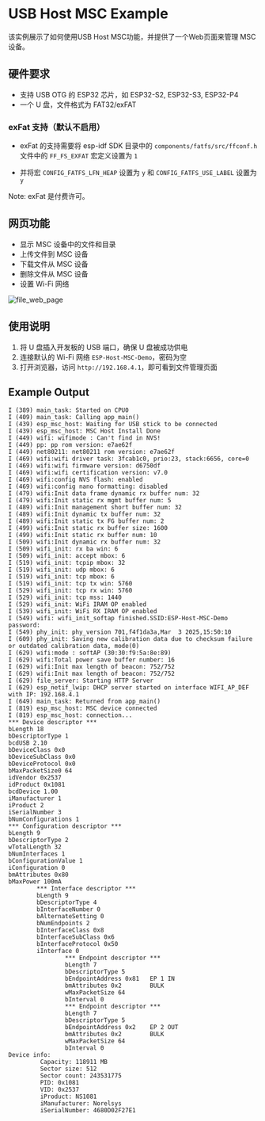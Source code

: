 # USB Host MSC Example

该实例展示了如何使用USB Host MSC功能，并提供了一个Web页面来管理 MSC 设备。

## 硬件要求

- 支持 USB OTG 的 ESP32 芯片，如 ESP32-S2, ESP32-S3, ESP32-P4
- 一个 U 盘，文件格式为 FAT32/exFAT

### exFat 支持（默认不启用）

* exFat 的支持需要将 esp-idf SDK 目录中的 ``components/fatfs/src/ffconf.h`` 文件中的 ``FF_FS_EXFAT`` 宏定义设置为 ``1``

* 并将宏 ``CONFIG_FATFS_LFN_HEAP`` 设置为 ``y`` 和 ``CONFIG_FATFS_USE_LABEL`` 设置为 ``y``

Note: exFat 是付费许可。

## 网页功能

- 显示 MSC 设备中的文件和目录
- 上传文件到 MSC 设备
- 下载文件从 MSC 设备
- 删除文件从 MSC 设备
- 设置 Wi-Fi 网络

![file_web_page](./.static/file_web.jpg)

## 使用说明

1. 将 U 盘插入开发板的 USB 端口，确保 U 盘被成功供电
2. 连接默认的 Wi-Fi 网络 ``ESP-Host-MSC-Demo``，密码为空
3. 打开浏览器，访问 ``http://192.168.4.1``，即可看到文件管理页面

## Example Output

```
I (389) main_task: Started on CPU0
I (409) main_task: Calling app_main()
I (439) esp_msc_host: Waiting for USB stick to be connected
I (439) esp_msc_host: MSC Host Install Done
I (449) wifi: wifimode : Can't find in NVS!
I (449) pp: pp rom version: e7ae62f
I (449) net80211: net80211 rom version: e7ae62f
I (469) wifi:wifi driver task: 3fcab1c0, prio:23, stack:6656, core=0
I (469) wifi:wifi firmware version: d6750df
I (469) wifi:wifi certification version: v7.0
I (469) wifi:config NVS flash: enabled
I (469) wifi:config nano formatting: disabled
I (479) wifi:Init data frame dynamic rx buffer num: 32
I (479) wifi:Init static rx mgmt buffer num: 5
I (489) wifi:Init management short buffer num: 32
I (489) wifi:Init dynamic tx buffer num: 32
I (489) wifi:Init static tx FG buffer num: 2
I (499) wifi:Init static rx buffer size: 1600
I (499) wifi:Init static rx buffer num: 10
I (509) wifi:Init dynamic rx buffer num: 32
I (509) wifi_init: rx ba win: 6
I (509) wifi_init: accept mbox: 6
I (519) wifi_init: tcpip mbox: 32
I (519) wifi_init: udp mbox: 6
I (519) wifi_init: tcp mbox: 6
I (519) wifi_init: tcp tx win: 5760
I (529) wifi_init: tcp rx win: 5760
I (529) wifi_init: tcp mss: 1440
I (529) wifi_init: WiFi IRAM OP enabled
I (539) wifi_init: WiFi RX IRAM OP enabled
I (549) wifi: wifi_init_softap finished.SSID:ESP-Host-MSC-Demo password:
I (549) phy_init: phy_version 701,f4f1da3a,Mar  3 2025,15:50:10
I (609) phy_init: Saving new calibration data due to checksum failure or outdated calibration data, mode(0)
I (629) wifi:mode : softAP (30:30:f9:5a:8e:89)
I (629) wifi:Total power save buffer number: 16
I (629) wifi:Init max length of beacon: 752/752
I (629) wifi:Init max length of beacon: 752/752
I (629) file_server: Starting HTTP Server
I (629) esp_netif_lwip: DHCP server started on interface WIFI_AP_DEF with IP: 192.168.4.1
I (649) main_task: Returned from app_main()
I (819) esp_msc_host: MSC device connected
I (819) esp_msc_host: connection...
*** Device descriptor ***
bLength 18
bDescriptorType 1
bcdUSB 2.10
bDeviceClass 0x0
bDeviceSubClass 0x0
bDeviceProtocol 0x0
bMaxPacketSize0 64
idVendor 0x2537
idProduct 0x1081
bcdDevice 1.00
iManufacturer 1
iProduct 2
iSerialNumber 3
bNumConfigurations 1
*** Configuration descriptor ***
bLength 9
bDescriptorType 2
wTotalLength 32
bNumInterfaces 1
bConfigurationValue 1
iConfiguration 0
bmAttributes 0x80
bMaxPower 100mA
        *** Interface descriptor ***
        bLength 9
        bDescriptorType 4
        bInterfaceNumber 0
        bAlternateSetting 0
        bNumEndpoints 2
        bInterfaceClass 0x8
        bInterfaceSubClass 0x6
        bInterfaceProtocol 0x50
        iInterface 0
                *** Endpoint descriptor ***
                bLength 7
                bDescriptorType 5
                bEndpointAddress 0x81   EP 1 IN
                bmAttributes 0x2        BULK
                wMaxPacketSize 64
                bInterval 0
                *** Endpoint descriptor ***
                bLength 7
                bDescriptorType 5
                bEndpointAddress 0x2    EP 2 OUT
                bmAttributes 0x2        BULK
                wMaxPacketSize 64
                bInterval 0
Device info:
         Capacity: 118911 MB
         Sector size: 512
         Sector count: 243531775
         PID: 0x1081
         VID: 0x2537
         iProduct: NS1081
         iManufacturer: Norelsys
         iSerialNumber: 4680D02F27E1
```